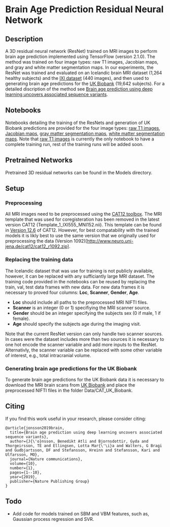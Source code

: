 # Brain Age Prediction Residual Neural Network

## Description
A 3D residual neural network (ResNet) trained on MRI images to perform brain age prediction implemented using TensorFlow (version 2.1.0). The method was trained on four image types: raw T1 images, Jacobian maps, and gray and white matter segmentation maps. In our experiments, the ResNet was trained and evaluated on an Icelandic brain MRI dataset (1,264 healthy subjects) and the [IXI dataset](https://brain-development.org/ixi-dataset/) (440 images), and then used to generating brain age predictions for the [UK Biobank](https://www.ukbiobank.ac.uk/register-apply/) (19,642 subjects). For a detailed discription of the method see [Brain age prediction using deep learning uncovers associated sequence variants](https://www.nature.com/articles/s41467-019-13163-9).

## Notebooks
Notebooks detailing the training of the ResNets and generation of UK Biobank predictions are provided for the four image types: [raw T1 images](Code/ResNet_TrainingAndInference(RawT1).ipynb), [Jacobian maps](Code/ResNet_TrainingAndInference(Jacobian).ipynb), [gray matter segmentation maps](Code/ResNet_TrainingAndInference(GrayMatter).ipynb), [white matter segmentation maps](Code/ResNet_TrainingAndInference(WhiteMatter).ipynb). Note that [raw T1 images](Code/ResNet_TrainingAndInference(RawT1).ipynb) is currently the only notebook to have a complete training run, rest of the training runs will be added soon.

## Pretrained Networks
Pretrained 3D residual networks can be found in the Models directory.

## Setup

### Preprocessing
All MRI images need to be preprocessed using the [CAT12 toolbox](http://www.neuro.uni-jena.de/cat/). The MRI template that was used for coregisteration has been removed in the latest version CAT12 (Template_1_IXI555_MNI152.nii). This template can be found in [Version 12.6](https://zenodo.org/record/2573967#.Yinrs4nP0uW) of CAT12. However, for best compatability with the trained models it is likly best to use the same version that we originally used for preprocessing the data (Version 1092)[http://www.neuro.uni-jena.de/cat12/cat12_r1092.zip].

### Replacing the training data
The Icelandic dataset that was use for training is not publicly available, however, it can be replaced with any sufficiantly large MRI dataset. The training code provided in the notebooks can be reused by replacing the train, val, test data frames with new data. For new data frames it is necessary to proved four columns: **Loc**, **Scanner**, **Gender**, **Age**. 

* **Loc** should include all paths to the preprocessed MRI NIFTI files.
* **Scanner** is an integer (0 or 1) specifiying the MRI scanner source.
* **Gender** should be an integer specifying the subjects sex (0 if male, 1 if female).
* **Age** should specify the subjects age during the imaging visit. 

Note that the current ResNet version can only handle two scanner sources. In cases were the dataset includes more than two sources it is necessary to one hot encode the scanner variable and add more inputs to the ResNet. Alternativly, the scanner variable can be replaced with some other variable of interest, e.g., total intracranial volume.

### Generating brain age predictions for the UK Biobank
To generate brain age predictions for the UK Biobank data it is necessary to download the MRI brain scans from [UK Biobank](https://www.ukbiobank.ac.uk/register-apply/) and place the preprocessed NIFTI files in the folder Data/CAT_UK_Biobank.

## Citing

 If you find this work useful in your research, please consider citing: 

    @article{jonsson2019brain,
      title={Brain age prediction using deep learning uncovers associated sequence variants},
      author={J{\'o}nsson, Benedikt Atli and Bjornsdottir, Gyda and Thorgeirsson, TE and Ellingsen, Lotta Mar{\'\i}a and Walters, G Bragi and Gudbjartsson, DF and Stefansson, Hreinn and Stefansson, Kari and Ulfarsson, MO},
      journal={Nature communications},
      volume={10},
      number={1},
      pages={1--10},
      year={2019},
      publisher={Nature Publishing Group}
    }

## Todo
* Add code for models trained on SBM and VBM features, such as, Gaussian process regression and SVR.
